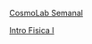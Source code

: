 [CosmoLab Semanal](https://docs.google.com/presentation/d/1_wvCEEzhXzyNjaYZcF3uFJUoVilbKH8HsYaqlZL_iUw/edit?usp=sharing)

[Intro Fisica I](https://docs.google.com/presentation/d/1n3FFzln1fvgpZPbnOFjxFWdHGVz-0w2XlIjOfn7aBQY/edit?usp=sharing)


